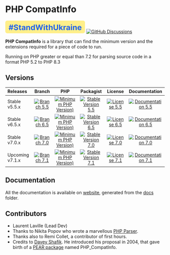 <!-- markdownlint-disable MD013 -->
# PHP CompatInfo

[![StandWithUkraine](https://raw.githubusercontent.com/vshymanskyy/StandWithUkraine/main/badges/StandWithUkraine.svg)](https://github.com/vshymanskyy/StandWithUkraine/blob/main/docs/README.md)
[![GitHub Discussions](https://img.shields.io/github/discussions/llaville/php-compatinfo)](https://github.com/llaville/php-compatinfo/discussions)

**PHP CompatInfo** is a library that can find the minimum version and the extensions required for a piece of code to run.

Running on PHP greater or equal than 7.2 for parsing source code in a format PHP 5.2 to PHP 8.3

## Versions

| Releases        |                   Branch                    |                              PHP                              |                         Packagist                         |                    License                     |                          Documentation                           |
|:----------------|:-------------------------------------------:|:-------------------------------------------------------------:|:---------------------------------------------------------:|:----------------------------------------------:|:----------------------------------------------------------------:|
| Stable v5.5.x   | [![Branch 5.5][Branch_55x-img]][Branch_55x] | [![Minimum PHP Version)][PHPVersion_55x-img]][PHPVersion_55x] | [![Stable Version 5.5][Packagist_55x-img]][Packagist_55x] | [![License 5.5][License_55x-img]][License_55x] | [![Documentation 5.5][Documentation_55x-img]][Documentation_55x] |
| Stable v6.5.x   | [![Branch 6.5][Branch_65x-img]][Branch_65x] | [![Minimum PHP Version)][PHPVersion_65x-img]][PHPVersion_65x] | [![Stable Version 6.5][Packagist_65x-img]][Packagist_65x] | [![License 6.5][License_65x-img]][License_65x] | [![Documentation 6.5][Documentation_65x-img]][Documentation_65x] |
| Stable v7.0.x   | [![Branch 7.0][Branch_70x-img]][Branch_70x] | [![Minimum PHP Version)][PHPVersion_70x-img]][PHPVersion_70x] | [![Stable Version 7.0][Packagist_70x-img]][Packagist_70x] | [![License 7.0][License_70x-img]][License_70x] | [![Documentation 7.0][Documentation_70x-img]][Documentation_70x] |
| Upcoming v7.1.x | [![Branch 7.1][Branch_71x-img]][Branch_71x] | [![Minimum PHP Version)][PHPVersion_71x-img]][PHPVersion_71x] | [![Stable Version 7.1][Packagist_71x-img]][Packagist_71x] | [![License 7.1][License_71x-img]][License_71x] | [![Documentation 7.1][Documentation_71x-img]][Documentation_71x] |

[Branch_55x-img]: https://img.shields.io/badge/branch-5.5-orange
[Branch_55x]: https://github.com/llaville/php-compatinfo/tree/5.5
[PHPVersion_55x-img]: https://img.shields.io/packagist/php-v/bartlett/php-compatinfo/5.5.6
[PHPVersion_55x]: https://www.php.net/supported-versions.php
[Packagist_55x-img]: https://img.shields.io/badge/packagist-v5.5.6-blue
[Packagist_55x]: https://packagist.org/packages/bartlett/php-compatinfo
[License_55x-img]: https://img.shields.io/packagist/l/bartlett/php-compatinfo
[License_55x]: https://github.com/llaville/php-compatinfo/blob/5.5/LICENSE
[Documentation_55x-img]: https://img.shields.io/badge/documentation-v5.5-green
[Documentation_55x]: https://github.com/llaville/php-compatinfo/tree/5.5/docs

[Branch_65x-img]: https://img.shields.io/badge/branch-6.5-orange
[Branch_65x]: https://github.com/llaville/php-compatinfo/tree/6.5
[PHPVersion_65x-img]: https://img.shields.io/packagist/php-v/bartlett/php-compatinfo/6.5.5
[PHPVersion_65x]: https://www.php.net/supported-versions.php
[Packagist_65x-img]: https://img.shields.io/badge/packagist-v6.5.5-blue
[Packagist_65x]: https://packagist.org/packages/bartlett/php-compatinfo
[License_65x-img]: https://img.shields.io/packagist/l/bartlett/php-compatinfo
[License_65x]: https://github.com/llaville/php-compatinfo/blob/6.5/LICENSE
[Documentation_65x-img]: https://img.shields.io/badge/documentation-v6.5-green
[Documentation_65x]: https://github.com/llaville/php-compatinfo/tree/6.5/docs

[Branch_70x-img]: https://img.shields.io/badge/branch-7.0-orange
[Branch_70x]: https://github.com/llaville/php-compatinfo/tree/7.0
[PHPVersion_70x-img]: https://img.shields.io/packagist/php-v/bartlett/php-compatinfo/7.0.1
[PHPVersion_70x]: https://www.php.net/supported-versions.php
[Packagist_70x-img]: https://img.shields.io/badge/packagist-v7.0.3-blue
[Packagist_70x]: https://packagist.org/packages/bartlett/php-compatinfo
[License_70x-img]: https://img.shields.io/packagist/l/bartlett/php-compatinfo
[License_70x]: https://github.com/llaville/php-compatinfo/blob/7.0/LICENSE
[Documentation_70x-img]: https://img.shields.io/badge/documentation-v7.0-green
[Documentation_70x]: https://github.com/llaville/php-compatinfo/tree/7.0/docs

[Branch_71x-img]: https://img.shields.io/badge/branch-7.1-orange
[Branch_71x]: https://github.com/llaville/php-compatinfo/tree/7.1
[PHPVersion_71x-img]: https://img.shields.io/packagist/php-v/bartlett/php-compatinfo/7.1.0
[PHPVersion_71x]: https://www.php.net/supported-versions.php
[Packagist_71x-img]: https://img.shields.io/badge/packagist-v7.1.0-blue
[Packagist_71x]: https://packagist.org/packages/bartlett/php-compatinfo
[License_71x-img]: https://img.shields.io/packagist/l/bartlett/php-compatinfo
[License_71x]: https://github.com/llaville/php-compatinfo/blob/7.1/LICENSE
[Documentation_71x-img]: https://img.shields.io/badge/documentation-v7.1-green
[Documentation_71x]: https://github.com/llaville/php-compatinfo/tree/7.1/docs

## Documentation

All the documentation is available on [website](https://llaville.github.io/php-compatinfo/7.1),
generated from the [docs](https://github.com/llaville/php-compatinfo/tree/7.1/docs) folder.

## Contributors

* Laurent Laville (Lead Dev)
* Thanks to Nikita Popov who wrote a marvellous [PHP Parser](https://github.com/nikic/PHP-Parser).
* Thanks also to Remi Collet, a contributor of first hours.
* Credits to [Davey Shafik](https://github.com/dshafik). He introduced his proposal in 2004, that gave birth of a [PEAR package](http://pear.php.net/package/PHP_CompatInfo) named PHP_CompatInfo.
